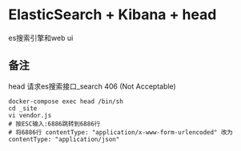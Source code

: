 # ElasticSearch + Kibana + head

es搜索引擎和web ui

## 备注
head 请求es搜索接口_search 406 (Not Acceptable)

```
docker-compose exec head /bin/sh
cd _site
vi vendor.js
# 按ESC输入:6886跳转到6886行
# 将6886行 contentType: "application/x-www-form-urlencoded" 改为 contentType: "application/json"
```
